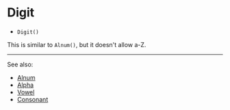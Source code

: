 # Digit

- `Digit()`

This is similar to `Alnum()`, but it doesn't allow a-Z.

***
See also:

  * [Alnum](Alnum.md)
  * [Alpha](Alpha.md)
  * [Vowel](Vowel.md)
  * [Consonant](Consonant.md)

